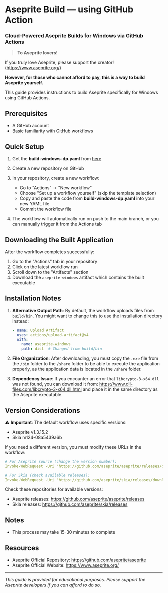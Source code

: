 # Aseprite Build — using GitHub Action
### Cloud-Powered Aseprite Builds for Windows via GitHub Actions

> **To Aseprite lovers!**

If you truly love Aseprite, please support the creator! (https://www.aseprite.org/)

**However, for those who cannot afford to pay, this is a way to build Aseprite yourself.**

This guide provides instructions to build Aseprite specifically for Windows using GitHub Actions.

## Prerequisites

- A GitHub account
- Basic familiarity with GitHub workflows

## Quick Setup

1. Get the **build-windows-dp.yaml** from [here](https://github.com/MengheangHeak/aseprite-cloud-built/blob/main/.github/workflows/build-windows-dp.yml)

2. Create a new repository on GitHub

3. In your repository, create a new workflow:
   - Go to "Actions" → "New workflow"
   - Choose "Set up a workflow yourself" (skip the template selection)
   - Copy and paste the code from **build-windows-dp.yaml** into your new YAML file
   - Commit the workflow file

4. The workflow will automatically run on push to the main branch, or you can manually trigger it from the Actions tab

## Downloading the Built Application

After the workflow completes successfully:

1. Go to the "Actions" tab in your repository
2. Click on the latest workflow run
3. Scroll down to the "Artifacts" section
4. Download the `aseprite-windows` artifact which contains the built executable

## Installation Notes

1. **Alternative Output Path**: By default, the workflow uploads files from `build/bin`. You might want to change this to use the installation directory instead:
   ```yaml
   - name: Upload Artifact
     uses: actions/upload-artifact@v4
     with:
       name: aseprite-windows
       path: dist  # Changed from build/bin
   ```

2. **File Organization**: After downloading, you must copy the `.exe` file from the `/bin` folder to the `/share` folder to be able to execute the application properly, as the application data is located in the `/share` folder.

3. **Dependency Issue**: If you encounter an error that `libcrypto-3-x64.dll` was not found, you can download it from: https://www.dll-files.com/libcrypto-3-x64.dll.html and place it in the same directory as the Aseprite executable.

## Version Considerations

⚠️ **Important**: The default workflow uses specific versions:
- Aseprite v1.3.15.2
- Skia m124-08a5439a6b

If you need a different version, you must modify these URLs in the workflow:

```yaml
# For Aseprite source (change the version number):
Invoke-WebRequest -Uri "https://github.com/aseprite/aseprite/releases/download/v1.3.15.2/Aseprite-v1.3.15.2-Source.zip" -OutFile $sourceZip

# For Skia (check available releases):
Invoke-WebRequest -Uri "https://github.com/aseprite/skia/releases/download/m124-08a5439a6b/skia-windows-Release-x64.zip" -OutFile $skiaZip
```

Check these repositories for available versions:
- Aseprite releases: https://github.com/aseprite/aseprite/releases
- Skia releases: https://github.com/aseprite/skia/releases


## Notes

- This process may take 15-30 minutes to complete


## Resources

- Aseprite Official Repository: https://github.com/aseprite/aseprite
- Aseprite Official Website: https://www.aseprite.org/

---

*This guide is provided for educational purposes. Please support the Aseprite developers if you can afford to do so.*
